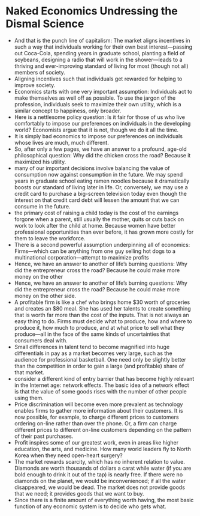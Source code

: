 # Naked Economics Undressing the Dismal Science
- And that is the punch line of capitalism: The market aligns incentives in such a way that individuals working for their own best interest—passing out Coca-Cola, spending years in graduate school, planting a field of soybeans, designing a radio that will work in the shower—leads to a thriving and ever-improving standard of living for most (though not all) members of society.
- Aligning incentives such that individuals get rewarded for helping to improve society.
- Economics starts with one very important assumption: Individuals act to make themselves as well off as possible. To use the jargon of the profession, individuals seek to maximize their own utility, which is a similar concept to happiness, only broader.
- Here is a nettlesome policy question: Is it fair for those of us who live comfortably to impose our preferences on individuals in the developing world? Economists argue that it is not, though we do it all the time.
- It is simply bad economics to impose our preferences on individuals whose lives are much, much different.
- So, after only a few pages, we have an answer to a profound, age-old philosophical question: Why did the chicken cross the road? Because it maximized his utility.
- many of our important decisions involve balancing the value of consumption now against consumption in the future. We may spend years in graduate school eating ramen noodles because it dramatically boosts our standard of living later in life. Or, conversely, we may use a credit card to purchase a big-screen television today even though the interest on that credit card debt will lessen the amount that we can consume in the future.
- the primary cost of raising a child today is the cost of the earnings forgone when a parent, still usually the mother, quits or cuts back on work to look after the child at home. Because women have better professional opportunities than ever before, it has grown more costly for them to leave the workforce.
- There is a second powerful assumption underpinning all of economics: Firms—which can be anything from one guy selling hot dogs to a multinational corporation—attempt to maximize profits
- Hence, we have an answer to another of life’s burning questions: Why did the entrepreneur cross the road? Because he could make more money on the other
- Hence, we have an answer to another of life’s burning questions: Why did the entrepreneur cross the road? Because he could make more money on the other side.
- A profitable firm is like a chef who brings home $30 worth of groceries and creates an $80 meal. She has used her talents to create something that is worth far more than the cost of the inputs. That is not always an easy thing to do. Firms must decide what to produce, how and where to produce it, how much to produce, and at what price to sell what they produce—all in the face of the same kinds of uncertainties that consumers deal with.
- Small differences in talent tend to become magnified into huge differentials in pay as a market becomes very large, such as the audience for professional basketball. One need only be slightly better than the competition in order to gain a large (and profitable) share of that market.
- consider a different kind of entry barrier that has become highly relevant in the Internet age: network effects. The basic idea of a network effect is that the value of some goods rises with the number of other people using them.
- Price discrimination will become even more prevalent as technology enables firms to gather more information about their customers. It is now possible, for example, to charge different prices to customers ordering on-line rather than over the phone. Or, a firm can charge different prices to different on-line customers depending on the pattern of their past purchases.
- Profit inspires some of our greatest work, even in areas like higher education, the arts, and medicine. How many world leaders fly to North Korea when they need open-heart surgery?
- The market rewards scarcity, which has no inherent relation to value. Diamonds are worth thousands of dollars a carat while water (if you are bold enough to drink it out of the tap) is nearly free. If there were no diamonds on the planet, we would be inconvenienced; if all the water disappeared, we would be dead. The market does not provide goods that we need; it provides goods that we want to buy.
- Since there is a finite amount of everything worth having, the most basic function of any economic system is to decide who gets what.
